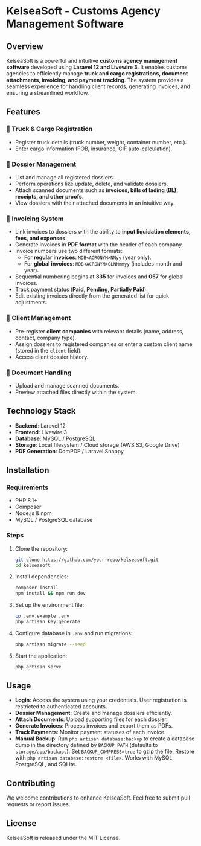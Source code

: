 # KelseaSoft - Customs Agency Management Software

## Overview
KelseaSoft is a powerful and intuitive **customs agency management software** developed using **Laravel 12 and Livewire 3**. It enables customs agencies to efficiently manage **truck and cargo registrations, document attachments, invoicing, and payment tracking**. The system provides a seamless experience for handling client records, generating invoices, and ensuring a streamlined workflow.

## Features
### 🚛 Truck & Cargo Registration
- Register truck details (truck number, weight, container number, etc.).
- Enter cargo information (FOB, insurance, CIF auto-calculation).

### 📂 Dossier Management
- List and manage all registered dossiers.
- Perform operations like update, delete, and validate dossiers.
- Attach scanned documents such as **invoices, bills of lading (BL), receipts, and other proofs**.
- View dossiers with their attached documents in an intuitive way.

### 🧾 Invoicing System
- Link invoices to dossiers with the ability to **input liquidation elements, fees, and expenses**.
- Generate invoices in **PDF format** with the header of each company.
- Invoice numbers use two different formats:
  - For **regular invoices**: `MDB<ACRONYM>NNyy` (year only).
  - For **global invoices**: `MDB<ACRONYM>GLNNmmyy` (includes month and year).
- Sequential numbering begins at **335** for invoices and **057** for global invoices.
- Track payment status (**Paid, Pending, Partially Paid**).
- Edit existing invoices directly from the generated list for quick adjustments.

### 🏢 Client Management
- Pre-register **client companies** with relevant details (name, address, contact, company type).
- Assign dossiers to registered companies or enter a custom client name (stored in the `client` field).
- Access client dossier history.

### 📜 Document Handling
- Upload and manage scanned documents.
- Preview attached files directly within the system.

## Technology Stack
- **Backend**: Laravel 12
- **Frontend**: Livewire 3
- **Database**: MySQL / PostgreSQL
- **Storage**: Local filesystem / Cloud storage (AWS S3, Google Drive)
- **PDF Generation**: DomPDF / Laravel Snappy

## Installation
### Requirements
- PHP 8.1+
- Composer
- Node.js & npm
- MySQL / PostgreSQL database

### Steps
1. Clone the repository:
   ```sh
   git clone https://github.com/your-repo/kelseasoft.git
   cd kelseasoft
   ```
2. Install dependencies:
   ```sh
   composer install
   npm install && npm run dev
   ```
3. Set up the environment file:
   ```sh
   cp .env.example .env
   php artisan key:generate
   ```
4. Configure database in `.env` and run migrations:
   ```sh
   php artisan migrate --seed
   ```
5. Start the application:
   ```sh
   php artisan serve
   ```

## Usage
- **Login**: Access the system using your credentials. User registration is
  restricted to authenticated accounts.
- **Dossier Management**: Create and manage dossiers efficiently.
- **Attach Documents**: Upload supporting files for each dossier.
- **Generate Invoices**: Process invoices and export them as PDFs.
- **Track Payments**: Monitor payment statuses of each invoice.
- **Manual Backup**: Run `php artisan database:backup` to create a database dump in the directory defined by `BACKUP_PATH` (defaults to `storage/app/backups`). Set `BACKUP_COMPRESS=true` to gzip the file. Restore with `php artisan database:restore <file>`. Works with MySQL, PostgreSQL, and SQLite.

## Contributing
We welcome contributions to enhance KelseaSoft. Feel free to submit pull requests or report issues.

## License
KelseaSoft is released under the MIT License.
